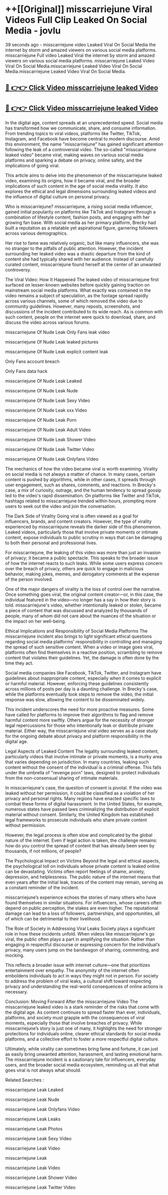 # ++[[Original]] misscarriejune Viral Videos Full Clip Leaked On Social Media - jovlu<br>

39 seconds ago - misscarriejune video Leaked Viral On Social Media the internet by storm and amazed viewers on various social media platforms.
misscarriejune Full video Leaked Viral the internet by storm and amazed viewers on various social media platforms. misscarriejune Leaked Video Viral On Social Media.misscarriejune Leaked Video Viral On Social Media.misscarriejune Leaked Video Viral On Social Media.<br>


## [🔴 👉👉 Click Video misscarriejune leaked Video ](https://onlyclips.site?title=misscarriejune&ref=git)

## [🔴 👉👉 Click Video misscarriejune leaked Video ](https://onlyclips.site?title=misscarriejune&ref=git)

In the digital age, content spreads at an unprecedented speed. Social media has transformed how we communicate, share, and consume information. From trending topics to viral videos, platforms like Twitter, TikTok, Instagram, and Facebook have become central to modern discourse. Amid this environment, the name "misscarriejune" has gained significant attention following the leak of a controversial video. The so-called "misscarriejune leaked video" became viral, making waves on various social media platforms and sparking a debate on privacy, online safety, and the implications of going viral.

This article aims to delve into the phenomenon of the misscarriejune leaked video, examining its origins, how it became viral, and the broader implications of such content in the age of social media virality. It also explores the ethical and legal dimensions surrounding leaked videos and the influence of digital culture on personal privacy.

Who is misscarriejune?
misscarriejune, a rising social media influencer, gained initial popularity on platforms like TikTok and Instagram through a combination of lifestyle content, fashion posts, and engaging with her growing fan base. With social media as her primary platform, Brecky had built a reputation as a relatable yet aspirational figure, garnering followers across various demographics.

Her rise to fame was relatively organic, but like many influencers, she was no stranger to the pitfalls of public attention. However, the incident surrounding her leaked video was a drastic departure from the kind of content she had typically shared with her audience. Instead of carefully curated content, misscarriejune found herself at the center of an unwanted controversy.

The Viral Video: How It Happened
The leaked video of misscarriejune first surfaced on lesser-known websites before quickly gaining traction on mainstream social media platforms. What exactly was contained in the video remains a subject of speculation, as the footage spread rapidly across various channels, some of which removed the video due to community guidelines. However, many reposts, screenshots, and discussions of the incident contributed to its wide reach. As is common with such content, people on the internet were quick to download, share, and discuss the video across various forums.

misscarriejune Of Nude Leak Only Fans leak video

misscarriejune Of Nude Leak leaked pictures

misscarriejune Of Nude Leak explicit content leak

Only Fans account breach

Only Fans data hack

misscarriejune Of Nude Leak Leaked

misscarriejune Of Nude Leak Nude

misscarriejune Of Nude Leak Sexy Video

misscarriejune Of Nude Leak xxx Video

misscarriejune Of Nude Leak Porn

misscarriejune Of Nude Leak Adult Video

misscarriejune Of Nude Leak Shower Video

misscarriejune Of Nude Leak Twitter Video

misscarriejune Of Nude Leak Onlyfans Video

The mechanics of how the video became viral is worth examining. Virality on social media is not always a matter of chance. In many cases, certain content is pushed by algorithms, while in other cases, it spreads through user engagement, such as shares, comments, and reactions. In Brecky's case, a mix of curiosity, outrage, and the human tendency to spread gossip led to the video's rapid dissemination. On platforms like Twitter and TikTok, hashtags related to misscarriejune trended within hours, prompting more users to seek out the video and join the conversation.

The Dark Side of Virality
Going viral is often viewed as a goal for influencers, brands, and content creators. However, the type of virality experienced by misscarriejune reveals the darker side of this phenomenon. Leaked videos, particularly those that involve private moments or intimate content, expose individuals to public scrutiny in ways that can be damaging to both their personal and professional lives.

For misscarriejune, the leaking of this video was more than just an invasion of privacy; it became a public spectacle. This speaks to the broader issue of how the internet reacts to such leaks. While some users express concern over the breach of privacy, others are quick to engage in malicious behavior, making jokes, memes, and derogatory comments at the expense of the person involved.

One of the major dangers of virality is the loss of control over the narrative. Once something goes viral, the original content creator—or, in this case, the individual featured in the video—no longer has a say in how their story is told. misscarriejune's video, whether intentionally leaked or stolen, became a piece of content that was discussed and analyzed by thousands of people, many of whom did not care about the nuances of the situation or the impact on her well-being.

Ethical Implications and Responsibility of Social Media Platforms
The misscarriejune incident also brings to light significant ethical questions regarding social media platforms' responsibility in controlling and managing the spread of such sensitive content. When a video or image goes viral, platforms often find themselves in a reactive position, scrambling to remove content that violates their guidelines. Yet, the damage is often done by the time they act.

Social media companies like Facebook, TikTok, Twitter, and Instagram have guidelines about inappropriate content, especially when it comes to explicit or harmful material. However, enforcing these guidelines consistently across millions of posts per day is a daunting challenge. In Brecky's case, while the platforms eventually took steps to remove the video, the initial response was slow, allowing the content to be disseminated widely.

This incident underscores the need for more proactive measures. Some have called for platforms to improve their algorithms to flag and remove harmful content more swiftly. Others argue for the necessity of stronger legal repercussions for those who intentionally leak or distribute private material. Either way, the misscarriejune viral video serves as a case study for the ongoing debate about privacy and platform responsibility in the digital age.

Legal Aspects of Leaked Content
The legality surrounding leaked content, particularly videos that involve intimate or private moments, is a murky area that varies depending on jurisdiction. In many countries, leaking such content without the consent of the individual is a criminal offense. This falls under the umbrella of "revenge porn" laws, designed to protect individuals from the non-consensual sharing of intimate materials.

In misscarriejune's case, the question of consent is pivotal. If the video was leaked without her permission, it could be classified as a violation of her privacy and personal rights. Many regions have enacted specific laws to combat these forms of digital harassment. In the United States, for example, numerous states have passed laws criminalizing the distribution of explicit material without consent. Similarly, the United Kingdom has established legal frameworks to prosecute individuals who share private content without permission.

However, the legal process is often slow and complicated by the global nature of the internet. Even if legal action is taken, the challenge remains: how do you control the spread of content that has already been seen by thousands, if not millions, of people?

The Psychological Impact on Victims
Beyond the legal and ethical aspects, the psychological toll on individuals whose private content is leaked online can be devastating. Victims often report feelings of shame, anxiety, depression, and helplessness. The public nature of the internet means that even years after the initial leak, traces of the content may remain, serving as a constant reminder of the incident.

misscarriejune’s experience echoes the stories of many others who have found themselves in similar situations. For influencers, whose careers often depend on public perception, the stakes are even higher. The reputational damage can lead to a loss of followers, partnerships, and opportunities, all of which can be detrimental to their livelihood.

The Role of Society in Addressing Viral Leaks
Society plays a significant role in how these incidents unfold. When videos like misscarriejune's go viral, the public often plays a part in amplifying the situation. Rather than engaging in respectful discourse or expressing concern for the individual’s privacy, many users jump on the bandwagon of sharing, commenting, and mocking.

This reflects a broader issue with internet culture—one that prioritizes entertainment over empathy. The anonymity of the internet often emboldens individuals to act in ways they might not in person. For society to address the problem of viral leaks, a cultural shift toward respecting privacy and understanding the real-world consequences of online actions is necessary.

Conclusion: Moving Forward After the misscarriejune Video
The misscarriejune leaked video is a stark reminder of the risks that come with the digital age. As content continues to spread faster than ever, individuals, platforms, and society must grapple with the consequences of viral moments, especially those that involve breaches of privacy. While misscarriejune’s story is just one of many, it highlights the need for stronger protections for individuals online, clearer ethical standards for social media platforms, and a collective effort to foster a more respectful digital culture.

Ultimately, while virality can sometimes bring fame and fortune, it can just as easily bring unwanted attention, harassment, and lasting emotional harm. The misscarriejune incident is a cautionary tale for influencers, everyday users, and the broader social media ecosystem, reminding us all that what goes viral is not always what should.

Related Searches :

misscarriejune Leak Leaked

misscarriejune Leak Nude

misscarriejune Leak Onlyfans Video

misscarriejune Leak Leaks

misscarriejune Leak Photos

misscarriejune Leak Sexy Video

misscarriejune Leak Video

misscarriejune Leak

misscarriejune Leak Video

misscarriejune Leak Shower Video

misscarriejune Leak Twitter Video

